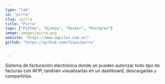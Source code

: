 ```yaml
---
type: "lab"
id: "pirra"
slug: /pirra
title: "Pirra"
tags: ["Python", "Django", "Docker", "Postgres"]
image: images/pirra.png
website: "https://www.aquiles.com.ar/"
github: "https://github.com/fiqus/pirra"


---
```


Sistema de facturación electrónica donde se pueden autorizar todo tipo de facturas con AFIP, también visualizarlas en un dashboard, descargarlas y compartirlas.